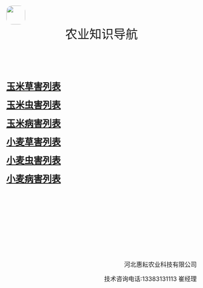 <img width="50px" style="border-radius: 30%" bor src="https://trademark.zbjimg.com/pattern-prod/2007/image_4/6028290.jpg">

<center><font size="6">农业知识导航</font></center>

<br/>
<br/>
<br/>
<br/>
<br/>

<font size="5"> [**玉米草害列表**](玉米草害列表.md) </font> 


<font size="5"> [**玉米虫害列表**](玉米虫害列表.md)</font>
 
 
<font size="5"> [**玉米病害列表**](玉米病害列表.md)</font>
 
 
<font size="5"> [**小麦草害列表**](小麦草害列表.md)</font>
 
 
<font size="5"> [**小麦虫害列表**](小麦虫害列表.md)</font>
 
 
<font size="5"> [**小麦病害列表**](小麦病害列表.md)</font>

<br/>
<br/>
<br/>
<br/>
<br/>
<br/>
<br/>
<br/>
<br/>
<br/>
<p align="right"><font size="3">河北惠耘农业科技有限公司</font></p>
<p align="right"><font size="3">技术咨询电话:13383131113 崔经理</font></p>

